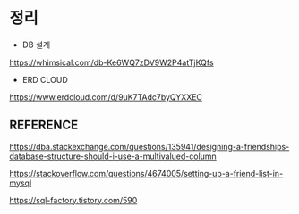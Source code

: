 # 정리

* DB 설계

https://whimsical.com/db-Ke6WQ7zDV9W2P4atTjKQfs


* ERD CLOUD

https://www.erdcloud.com/d/9uK7TAdc7byQYXXEC

## REFERENCE

https://dba.stackexchange.com/questions/135941/designing-a-friendships-database-structure-should-i-use-a-multivalued-column

https://stackoverflow.com/questions/4674005/setting-up-a-friend-list-in-mysql

https://sql-factory.tistory.com/590